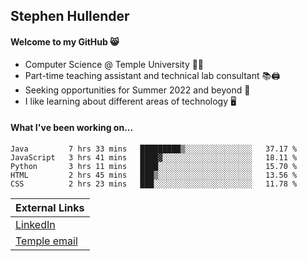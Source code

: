 ## Stephen Hullender

#### Welcome to my GitHub 😸
  * Computer Science @ Temple University 🍒🦉
  * Part-time teaching assistant and technical lab consultant 📚🖨️
  * Seeking opportunities for Summer 2022 and beyond 🚀
  * I like learning about different areas of technology 🖥️

#### What I've been working on...
<!--START_SECTION:waka-->
```text
Java         7 hrs 33 mins   █████████▒░░░░░░░░░░░░░░░   37.17 % 
JavaScript   3 hrs 41 mins   ████▓░░░░░░░░░░░░░░░░░░░░   18.11 % 
Python       3 hrs 11 mins   ████░░░░░░░░░░░░░░░░░░░░░   15.70 % 
HTML         2 hrs 45 mins   ███▒░░░░░░░░░░░░░░░░░░░░░   13.56 % 
CSS          2 hrs 23 mins   ███░░░░░░░░░░░░░░░░░░░░░░   11.78 % 
```
<!--END_SECTION:waka-->

| External Links | 
| -------------- |
| [LinkedIn](https://linkedin.com/in/shullender) |
| [Temple email](mailto:stephull@temple.edu) |

<!--
Here are some ideas to get you started:
- 🔭 I’m currently working on ...
- 🌱 I’m currently learning ...
- 👯 I’m looking to collaborate on ...
- 🤔 I’m looking for help with ...
- 💬 Ask me about ...
- 📫 How to reach me: ...
- 😄 Pronouns: ...
- ⚡ Fun fact: ...
-->
